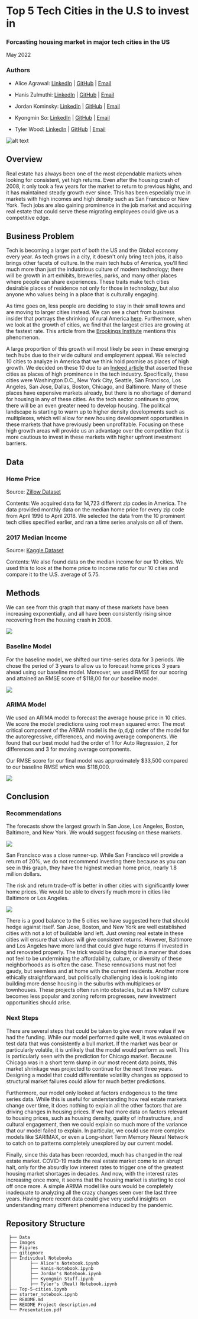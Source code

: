 # Top 5 Tech Cities in the U.S to invest in
### Forcasting housing market in major tech cities in the US
May 2022
### Authors

- Alice Agrawal: 
[LinkedIn](https://www.linkedin.com/in/alice-agrawal/) | 
[GitHub](https://github.com/aliceagrawal) | 
[Email](mailto:alice.agrawal30@gmail.com)

- Hanis Zulmuthi: 
[LinkedIn](https://www.linkedin.com/in/hanis-zulmuthi/) | 
[GitHub](https://github.com/hanis-z) | 
[Email](mailto:haniszulaikha96@gmail.com)

- Jordan Kominsky: 
[LinkedIn](https://www.linkedin.com/in/jordan-kominsky/) | 
[GitHub](https://github.com/jskominsky) | 
[Email](mailto:jskominsky@gmail.com)

- Kyongmin So: 
[LinkedIn](https://www.linkedin.com/in/kyongminso/) | 
[GitHub](https://github.com/kyongminso) | 
[Email](mailto:kyongminso@gmail.com)

- Tyler Wood: 
[LinkedIn](https://www.linkedin.com/in/tyler-wood-08a036216/) | 
[GitHub](https://github.com/twood2015) | 
[Email](mailto:T.wood20151996@gmail.com)


![alt text](https://wp-tid.zillowstatic.com/streeteasy/2/types-of-townhouses-in-NYC-a-row-of-brick-townhouses-f35509.jpeg)

## Overview

Real estate has always been one of the most dependable markets when looking for consistent, yet high returns. Even after the housing crash of 2008, it only took a few years for the market to return to previous highs, and it has maintained steady growth ever since. This has been especially true in markets with high incomes and high density such as San Francisco or New York. Tech jobs are also gaining prominence in the job market and acquiring real estate that could serve these migrating employees could give us a competitive edge.

## Business Problem

Tech is becoming a larger part of both the US and the Global economy every year. As tech grows in a city, it doesn't only bring tech jobs, it also brings other facets of culture. In the main tech hubs of America, you'll find much more than just the industrious culture of modern technology; there will be growth in art exhibits, breweries, parks, and many other places where people can share experiences. These traits make tech cities desirable places of residence not only for those in technology, but also anyone who values being in a place that is culturally engaging.

As time goes on, less people are deciding to stay in their small towns and are moving to larger cities instead. We can see a chart from business insider that portrays the shrinking of rural America [here](https://www.businessinsider.com/us-census-map-widespread-population-declines-in-rural-areas-2021-8). Furthermore, when we look at the growth of cities, we find that the largest cities are growing at the fastest rate. This article from the [Brookings Institute](https://www.brookings.edu/blog/the-avenue/2017/10/17/big-cities-small-cities-and-the-gaps/) mentions this phenomenon.

A large proportion of this growth will most likely be seen in these emerging tech hubs due to their wide cultural and employment appeal. We selected 10 cities to analyze in America that we think hold promise as places of high growth. We decided on these 10 due to an [Indeed article](https://www.indeed.com/career-advice/finding-a-job/top-cities-for-tech-jobs-2020) that asserted these cities as places of high prominence in the tech industry. Specifically, these cities were Washington D.C., New York City, Seattle, San Francisco, Los Angeles, San Jose, Dallas, Boston, Chicago, and Baltimore. Many of these places have expensive markets already, but there is no shortage of demand for housing in any of these cities. As the tech sector continues to grow, there will be an even greater need to develop housing. The political landscape is starting to warm up to higher density developments such as multiplexes, which will allow for new housing development opportunities in these markets that have previously been unprofitable. Focusing on these high growth areas will provide us an advantage over the competition that is more cautious to invest in these markets with higher upfront investment barriers.

## Data

### Home Price
Source: [Zillow Dataset](https://www.zillow.com/research/data/)

Contents: We acquired data for 14,723 different zip codes in America. The data provided monthly data on the median home price for every zip code from April 1996 to April 2018. We selected the data from the 10 prominent tech cities specified earlier, and ran a time series analysis on all of them.

### 2017 Median Income
Source: [Kaggle Dataset](https://www.kaggle.com/datasets/goldenoakresearch/us-household-income-stats-geo-locations?select=Income_Methodology.pdf)

Contents: We also found data on the median income for our 10 cities. We used this to look at the home price to income ratio for our 10 cities and compare it to the U.S. average of 5.75.


## Methods

We can see from this graph that many of these markets have been increasing exponentially, and all have been consistently rising since recovering from the housing crash in 2008.

<img src= "figures/price_overtime.jpg">

### Baseline Model
For the baseline model, we shifted our time-series data for 3 periods. We chose the period of 3 years to allow us to forecast home prices 3 years ahead using our baseline model. Moreover, we used RMSE for our scoring and attained an RMSE score of $118,00 for our baseline model.

<img src= "figures/baselineLA.jpeg">

### ARIMA Model 
We used an ARIMA model to forecast the average house price in 10 cities. We score the model predictions using root mean squared error. The most critical component of the ARIMA model is the (p,d,q) order of the model for the autoregressive, differences, and moving average components. We found that our best model had the order of 1 for Auto Regression, 2 for differences and 3 for moving average components. 

Our RMSE score for our final model was approximately $33,500 compared to our baseline RMSE which was $118,000.

<img src= "figures/Origina vs Prediced.jpeg">

## Conclusion 

### Recommendations
The forecasts show the largest growth in San Jose, Los Angeles, Boston, Baltimore, and New York. We would suggest focusing on these markets. 
 
<img src= "figures/forecast_return.jpeg">
 
San Francisco was a close runner-up. While San Francisco will provide a return of 20%, we do not recommend investing there because as you can see in this graph, they have the highest median home price, nearly 1.8 million dollars.  
 
The risk and return trade-off is better in other cities with significantly lower home prices. We would be able to diversify much more in cities like Baltimore or Los Angeles. 
 
<img src= "figures/median_income_home.jpg">
 
There is a good balance to the 5 cities we have suggested here that should hedge against itself. San Jose, Boston, and New York are well established cities with not a lot of buildable land left. Just owning real estate in these cities will ensure that values will give consistent returns. However, Baltimore and Los Angeles have more land that could give huge returns if invested in and renovated properly. The trick would be doing this in a manner that does not feel to be undermining the affordability, culture, or diversity of these neighborhoods as is often the case. These rennovations must not feel gaudy, but seemless and at home with the current residents. Another more ethically straightforward, but politically challenging idea is looking into building more dense housing in the suburbs with multiplexes or townhouses. These projects often run into obstacles, but as NIMBY culture becomes less popular and zoning reform progresses, new investment opportunities should arise.

### Next Steps

There are several steps that could be taken to give even more value if we had the funding. While our model performed quite well, it was evaluated on test data that was consistently a bull market. If the market was bear or particularly volatile, it is unlikely that the model would perform as well. This is particularly seen with the prediction for Chicago market. Because Chicago was in a short term slump in our most recent data points, this market shrinkage was projected to continue for the next three years. Designing a model that could differentiate volatility changes as opposed to structural market failures could allow for much better predictions.

Furthermore, our model only looked at factors endogenous to the time series data. While this is useful for understanding how real estate markets change over time, it does nothing to explain all the other factors that are driving changes in housing prices. If we had more data on factors relevant to housing prices, such as housing density, quality of infrastructure, and cultural engagement, then we could explain so much more of the variance that our model failed to explain. In particular, we could use more complex models like SARIMAX, or even a Long-short Term Memory Neural Network to catch on to patterns completely unexplored by our current model.

Finally, since this data has been recorded, much has changed in the real estate market. COVID-19 made the real estate market come to an abrupt halt, only for the absurdly low interest rates to trigger one of the greatest housing market shortages in decades. And now, with the interest rates increasing once more, it seems that the housing market is starting to cool off once more. A simple ARIMA model like ours would be completely inadequate to analyzing all the crazy changes seen over the last three years. Having more recent data could give very useful insights on understanding many different phenomena induced by the pandemic.


## Repository Structure
```
 ├── Data
 ├── Images
 ├── Figures
 ├── gitignore
 ├── Individual Notebooks
 │       ├── Alice's Notebook.ipynb
 │       ├── Hanis-Notebook.ipynb
 │       ├── Jordan's Notebook.ipynb
 │       ├── Kyongmin Stuff.ipynb
 │       ├── Tyler's (Real) Notebook.ipynb
 ├── Top-5-cities.ipynb
 ├── starter_notebook.ipynb
 ├── README.md
 ├── README Project description.md
 └── Presentation.pdf
  
```
